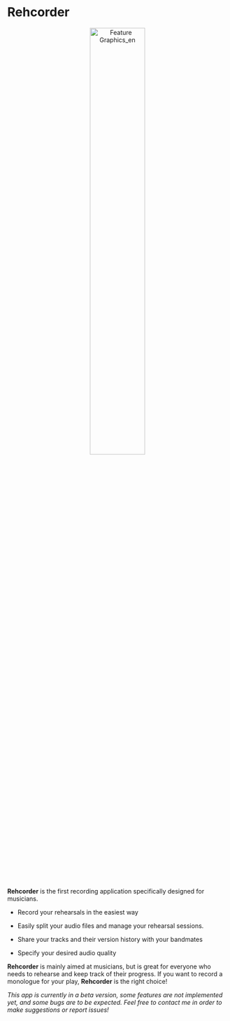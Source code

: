 # Rehcorder

<p style="text-align: center">
  <img alt="Feature Graphics_en" src="https://user-images.githubusercontent.com/25388498/177338217-52e94ada-5fcc-4e6f-89e0-f96e37a1b0f3.png" style="width: 50%;">
</p>

**Rehcorder** is the first recording application specifically designed for musicians. 

- Record your rehearsals in the easiest way

- Easily split your audio files and manage your rehearsal sessions.

- Share your tracks and their version history with your bandmates

- Specify your desired audio quality

**Rehcorder** is mainly aimed at musicians, but is great for everyone who needs to rehearse and keep track of their progress. If you want to record a monologue for your play, **Rehcorder** is the right choice!

_This app is currently in a beta version, some features are not implemented yet, and some bugs are to be expected. Feel free to contact me in order to make suggestions or report issues!_